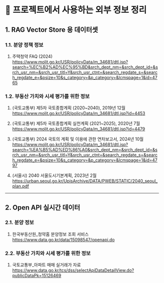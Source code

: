 # 📂 프로젝트에서 사용하는 외부 정보 정리

## 1. RAG Vector Store 용 데이터셋

### 1.1. 분양 정책 정보

1. 주택청약 FAQ (2024)  
   https://www.molit.go.kr/USR/policyData/m_34681/dtl.jsp?search=%EC%B2%AD%EC%95%BD&srch_dept_nm=&srch_dept_id=&srch_usr_nm=&srch_usr_titl=Y&srch_usr_ctnt=&search_regdate_s=&search_regdate_e=&psize=10&s_category=&p_category=&lcmspage=1&id=4765

### 1.2. 부동산 가치와 시세 평가를 위한 정보

1. (국토교통부) 제5차 국토종합계획 (2020~2040), 2019년 12월  
   https://www.molit.go.kr/USR/policyData/m_34681/dtl.jsp?id=4453

2. (국토교통부) 제5차 국토종합계획 실천계획 (2021~2025), 2020년 7월  
   https://www.molit.go.kr/USR/policyData/m_34681/dtl.jsp?id=4479

3. (국토교통부) 2024 국토의 계획 및 이용에 관한 연차보고서, 2024년 10월  
   https://www.molit.go.kr/USR/policyData/m_34681/dtl.jsp?search=%EA%B5%AD%ED%86%A0&srch_dept_nm=&srch_dept_id=&srch_usr_nm=&srch_usr_titl=Y&srch_usr_ctnt=&search_regdate_s=&search_regdate_e=&psize=10&s_category=&p_category=&lcmspage=1&id=4797

4. (서울시) 2040 서울도시기본계획, 2023년 2월  
   https://urban.seoul.go.kr/UpisArchive/DATA/PWEB/STATIC/2040_seoul_plan.pdf

---

## 2. Open API 실시간 데이터

### 2.1. 분양 정보
1. 한국부동산원_청약홈 분양정보 조회 서비스  
   https://www.data.go.kr/data/15098547/openapi.do

### 2.2. 부동산 가치와 시세 평가를 위한 정보

1. 국토교통부_아파트 매매 실거래가 자료
   https://www.data.go.kr/tcs/dss/selectApiDataDetailView.do?publicDataPk=15126469

